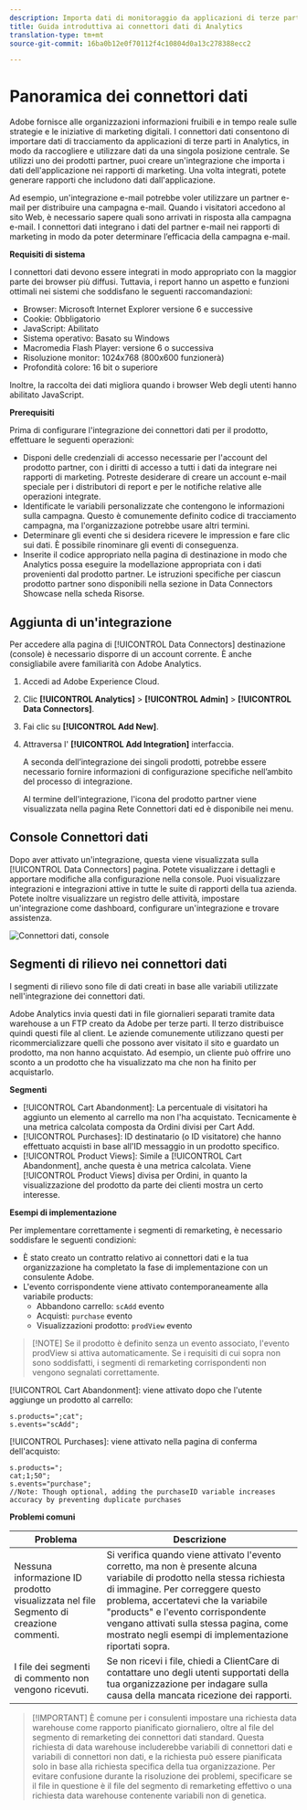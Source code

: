 ```yaml
---
description: Importa dati di monitoraggio da applicazioni di terze parti in Analytics.
title: Guida introduttiva ai connettori dati di Analytics
translation-type: tm+mt
source-git-commit: 16ba0b12e0f70112f4c10804d0a13c278388ecc2

---
```



# Panoramica dei connettori dati

Adobe fornisce alle organizzazioni informazioni fruibili e in tempo reale sulle strategie e le iniziative di marketing digitali. I connettori dati consentono di importare dati di tracciamento da applicazioni di terze parti in Analytics, in modo da raccogliere e utilizzare dati da una singola posizione centrale. Se utilizzi uno dei prodotti partner, puoi creare un'integrazione che importa i dati dell'applicazione nei rapporti di marketing. Una volta integrati, potete generare rapporti che includono dati dall'applicazione.

Ad esempio, un'integrazione e-mail potrebbe voler utilizzare un partner e-mail per distribuire una campagna e-mail. Quando i visitatori accedono al sito Web, è necessario sapere quali sono arrivati in risposta alla campagna e-mail. I connettori dati integrano i dati del partner e-mail nei rapporti di marketing in modo da poter determinare l’efficacia della campagna e-mail.

**Requisiti di sistema**

I connettori dati devono essere integrati in modo appropriato con la maggior parte dei browser più diffusi. Tuttavia, i report hanno un aspetto e funzioni ottimali nei sistemi che soddisfano le seguenti raccomandazioni:

* Browser: Microsoft Internet Explorer versione 6 e successive
* Cookie: Obbligatorio
* JavaScript: Abilitato
* Sistema operativo: Basato su Windows
* Macromedia Flash Player: versione 6 o successiva
* Risoluzione monitor: 1024x768 (800x600 funzionerà)
* Profondità colore: 16 bit o superiore

Inoltre, la raccolta dei dati migliora quando i browser Web degli utenti hanno abilitato JavaScript.

**Prerequisiti**

Prima di configurare l'integrazione dei connettori dati per il prodotto, effettuare le seguenti operazioni:

* Disponi delle credenziali di accesso necessarie per l'account del prodotto partner, con i diritti di accesso a tutti i dati da integrare nei rapporti di marketing. Potreste desiderare di creare un account e-mail speciale per i distributori di report e per le notifiche relative alle operazioni integrate.
* Identificate le variabili personalizzate che contengono le informazioni sulla campagna. Questo è comunemente definito codice di tracciamento campagna, ma l'organizzazione potrebbe usare altri termini.
* Determinare gli eventi che si desidera ricevere le impression e fare clic sui dati. È possibile rinominare gli eventi di conseguenza.
* Inserite il codice appropriato nella pagina di destinazione in modo che Analytics possa eseguire la modellazione appropriata con i dati provenienti dal prodotto partner. Le istruzioni specifiche per ciascun prodotto partner sono disponibili nella sezione in Data Connectors Showcase nella scheda Risorse.

## Aggiunta di un'integrazione

Per accedere alla pagina di [!UICONTROL Data Connectors] destinazione (console) è necessario disporre di un account corrente. È anche consigliabile avere familiarità con Adobe Analytics.

1. Accedi ad Adobe Experience Cloud.
1. Clic **[!UICONTROL Analytics]** &gt; **[!UICONTROL Admin]** &gt; **[!UICONTROL Data Connectors]**.
1. Fai clic su **[!UICONTROL Add New]**.
1. Attraversa l' **[!UICONTROL Add Integration]** interfaccia.

   A seconda dell’integrazione dei singoli prodotti, potrebbe essere necessario fornire informazioni di configurazione specifiche nell’ambito del processo di integrazione.

   Al termine dell'integrazione, l'icona del prodotto partner viene visualizzata nella pagina Rete Connettori dati ed è disponibile nei menu.

## Console Connettori dati

Dopo aver attivato un'integrazione, questa viene visualizzata sulla [!UICONTROL Data Connectors] pagina. Potete visualizzare i dettagli e apportare modifiche alla configurazione nella console. Puoi visualizzare integrazioni e integrazioni attive in tutte le suite di rapporti della tua azienda. Potete inoltre visualizzare un registro delle attività, impostare un'integrazione come dashboard, configurare un'integrazione e trovare assistenza.

![Connettori dati, console](assets/data-connectors-console.png)

## Segmenti di rilievo nei connettori dati

I segmenti di rilievo sono file di dati creati in base alle variabili utilizzate nell'integrazione dei connettori dati.

Adobe Analytics invia questi dati in file giornalieri separati tramite data warehouse a un FTP creato da Adobe per terze parti. Il terzo distribuisce quindi questi file al client. Le aziende comunemente utilizzano questi per ricommercializzare quelli che possono aver visitato il sito e guardato un prodotto, ma non hanno acquistato. Ad esempio, un cliente può offrire uno sconto a un prodotto che ha visualizzato ma che non ha finito per acquistarlo.

**Segmenti**

* [!UICONTROL Cart Abandonment]: La percentuale di visitatori ha aggiunto un elemento al carrello ma non l'ha acquistato. Tecnicamente è una metrica calcolata composta da Ordini divisi per Cart Add.
* [!UICONTROL Purchases]: ID destinatario (o ID visitatore) che hanno effettuato acquisti in base all'ID messaggio in un prodotto specifico.
* [!UICONTROL Product Views]: Simile a [!UICONTROL Cart Abandonment], anche questa è una metrica calcolata. Viene [!UICONTROL Product Views] divisa per Ordini, in quanto la visualizzazione del prodotto da parte dei clienti mostra un certo interesse.

**Esempi di implementazione**

Per implementare correttamente i segmenti di remarketing, è necessario soddisfare le seguenti condizioni:

* È stato creato un contratto relativo ai connettori dati e la tua organizzazione ha completato la fase di implementazione con un consulente Adobe.
* L'evento corrispondente viene attivato contemporaneamente alla variabile products:
   * Abbandono carrello: `scAdd` evento
   * Acquisti: `purchase` evento
   * Visualizzazioni prodotto: `prodView` evento

> [!NOTE] Se il prodotto è definito senza un evento associato, l'evento prodView si attiva automaticamente.
Se i requisiti di cui sopra non sono soddisfatti, i segmenti di remarketing corrispondenti non vengono segnalati correttamente.

[!UICONTROL Cart Abandonment]: viene attivato dopo che l'utente aggiunge un prodotto al carrello:

```
s.products=";cat";
s.events="scAdd";
```

[!UICONTROL Purchases]: viene attivato nella pagina di conferma dell'acquisto:

```
s.products=";
cat;1;50";
s.events="purchase";
//Note: Though optional, adding the purchaseID variable increases accuracy by preventing duplicate purchases
```

**Problemi comuni**

| Problema | Descrizione |
| -----------| ---------- |  
| Nessuna informazione ID prodotto visualizzata nel file Segmento di creazione commenti. | Si verifica quando viene attivato l'evento corretto, ma non è presente alcuna variabile di prodotto nella stessa richiesta di immagine. Per correggere questo problema, accertatevi che la variabile "products" e l'evento corrispondente vengano attivati sulla stessa pagina, come mostrato negli esempi di implementazione riportati sopra. |
| I file dei segmenti di commento non vengono ricevuti. | Se non ricevi i file, chiedi a ClientCare di contattare uno degli utenti supportati della tua organizzazione per indagare sulla causa della mancata ricezione dei rapporti. |


> [!IMPORTANT] È comune per i consulenti impostare una richiesta data warehouse come rapporto pianificato giornaliero, oltre al file del segmento di remarketing dei connettori dati standard. Questa richiesta di data warehouse includerebbe variabili di connettori dati e variabili di connettori non dati, e la richiesta può essere pianificata solo in base alla richiesta specifica della tua organizzazione. Per evitare confusione durante la risoluzione dei problemi, specificare se il file in questione è il file del segmento di remarketing effettivo o una richiesta data warehouse contenente variabili non di genetica.
